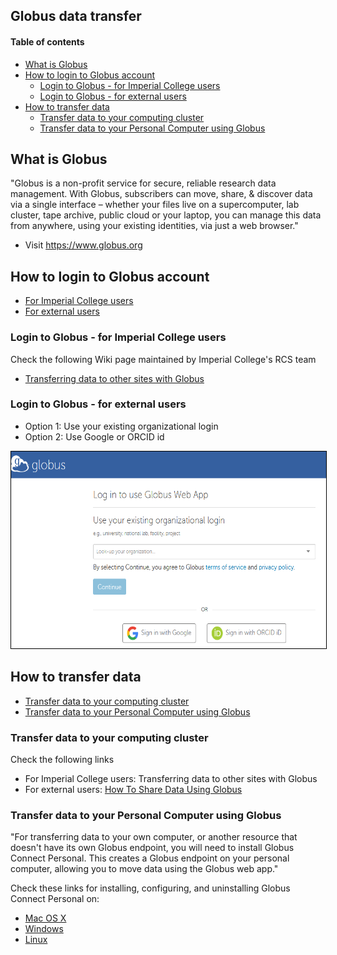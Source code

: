 ## Globus data transfer

#### Table of contents
* [What is Globus](#/2)
* [How to login to Globus account](#/3)
  * [Login to Globus - for Imperial College users](#/4)
  * [Login to Globus - for external users](#/5)
* [How to transfer data](#/6)
  * [Transfer data to your computing cluster](#/7)
  * [Transfer data to your Personal Computer using Globus](#/8)

## What is Globus
<p>"Globus is a non-profit service for secure, reliable research data management. With Globus, subscribers can move, share, & discover data via a single interface – whether your files live on a supercomputer, lab cluster, tape archive, public cloud or your laptop, you can manage this data from anywhere, using your existing identities, via just a web browser."</p>
<ul>
  <li>Visit <a href="https://www.globus.org">https://www.globus.org</a></li>
</ul>

## How to login to Globus account
* [For Imperial College users](#/3)
* [For external users](#/4)

### Login to Globus - for Imperial College users
Check the following Wiki page maintained by Imperial College's RCS team
* [Transferring data to other sites with Globus](https://wiki.imperial.ac.uk/display/HPC/Globus)

### Login to Globus - for external users
<ul>
<li>Option 1: Use your existing organizational login</li>
<li>Option 2: Use Google or ORCID id</li>
</ul>
<p/>
<img src="../slide_images/globus_use_your_existing_login.png" style="border:1px solid black" width="600px" height="315px">

## How to transfer data
* [Transfer data to your computing cluster](#/7)
* [Transfer data to your Personal Computer using Globus](#/8)

### Transfer data to your computing cluster
<p>
Check the following links
<ul>
<li>For Imperial College users: <a href="https://wiki.imperial.ac.uk/display/HPC/Globus"></a>Transferring data to other sites with Globus</li>
<li>For external users: <a href="https://docs.globus.org/how-to/share-files/">How To Share Data Using Globus</a></li>
</ul>
</p>

### Transfer data to your Personal Computer using Globus
<p>"For transferring data to your own computer, or another resource that doesn't have its own Globus endpoint, you will need to install Globus Connect Personal. This creates a Globus endpoint on your personal computer, allowing you to move data using the Globus web app."
</p>
Check these links for installing, configuring, and uninstalling Globus Connect Personal on:
<p>
<ul>
<li><a href="https://docs.globus.org/how-to/globus-connect-personal-mac">Mac OS X</a></li>
<li><a href="https://docs.globus.org/how-to/globus-connect-personal-windows">Windows</a></li>
<li><a href="https://docs.globus.org/how-to/globus-connect-personal-linux">Linux</a></li>
</ul>
</p>
